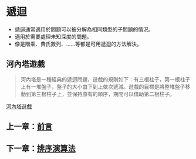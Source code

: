 # 遞迴

- 遞迴通常適用於問題可以被分解為相同類型的子問題的情況。
- 適用於需要處理未知深度的問題。
- 像是階乘、費氏數列、......等都是可用遞迴的方法解決。

## 河內塔遊戲

> 河內塔是一種經典的遞迴問題，遊戲的規則如下：有三根柱子，第一根柱子上有一堆盤子，盤子的大小由下到上依次遞減。遊戲的目標是將整堆盤子移動到第三根柱子上，並保持原有的順序，期間可以借助第二根柱子。

[河內塔遊戲](https://www.novelgames.com/zh-HK/tower/)

## 上一章：[前言](https://github.com/xixa3333/algorithm/blob/main/%E5%89%8D%E8%A8%80.md)
## 下一章：[排序演算法]()
